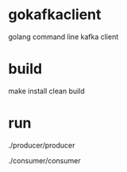 # gokafkaclient
golang command line kafka client

# build
make install clean build

# run
./producer/producer

./consumer/consumer
